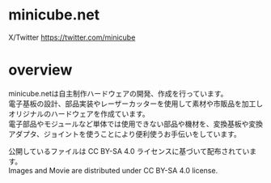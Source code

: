 # minicube.net  
X/Twitter https://twitter.com/minicube  
  
# overview  
minicube.netは自主制作ハードウェアの開発、作成を行っています。  
電子基板の設計、部品実装やレーザーカッターを使用して素材や市販品を加工しオリジナルのハードウェアを作成ています。  
電子部品やモジュールなど単体では使用できない部品や機材を、変換基板や変換アダプタ、ジョイントを使うことにより便利使うお手伝いをしています。  
  
公開しているファイルは CC BY-SA 4.0 ライセンスに基づいて配布されています。  
Images and Movie are distributed under CC BY-SA 4.0 license.  
